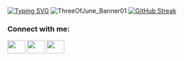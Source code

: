 
[![Typing SVG](https://readme-typing-svg.herokuapp.com?font=Fira+Code&size=40&duration=4500&pause=1000&color=FAFDFA&width=600&height=100&lines=Hi+I'm+Eric+Yun;I+am+a+Software+Engineer;I+like+working+Full-Stack)](https://git.io/typing-svg)
![ThreeOfJune_Banner01](https://user-images.githubusercontent.com/111465862/214509168-d5a8758b-ecab-4935-b06a-613b88a7f4a2.gif)
[![GitHub Streak](https://github-readme-streak-stats.herokuapp.com/?user=DenverCoder1)](https://git.io/streak-stats)



<h3 align="left">Connect with me:</h3>
<p align="left">
<a href="https://www.twitter.com/ericsyun" target="blank"><img align="center" src="https://cdn.jsdelivr.net/npm/simple-icons@3.0.1/icons/twitter.svg" alt="" height="30" width="40" /></a>
<a href="https://www.linkedin.com/in/ericsungyun" target="blank"><img align="center" src="https://cdn.jsdelivr.net/npm/simple-icons@3.0.1/icons/linkedin.svg" alt="" height="30" width="40" /></a>
<a href="https://www.instagram.com/ericsyun" target="blank"><img align="center" src="https://cdn.jsdelivr.net/npm/simple-icons@3.0.1/icons/instagram.svg" alt="" height="30" width="40" /></a>
</p>
